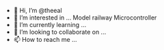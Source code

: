 - 👋 Hi, I’m @theeal
- 👀 I’m interested in ...
Model railway 
Microcontroller 
- 🌱 I’m currently learning ...
- 💞️ I’m looking to collaborate on ...
- 📫 How to reach me ... 
